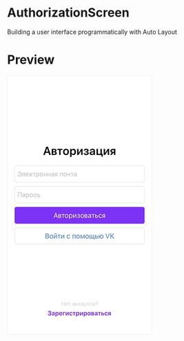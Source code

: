 # AuthorizationScreen
Building a user interface programmatically with Auto Layout

# Preview
![Preview app](https://github.com/mnazirov/AuthorizationScreen/blob/2b9955ccce69e95a856128cf8eb49e7a05a3c1d4/Sourses/Preview.png)
